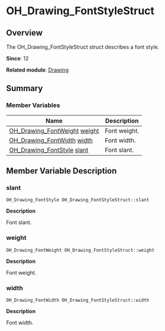 # OH_Drawing_FontStyleStruct


## Overview

The OH_Drawing_FontStyleStruct struct describes a font style.

**Since**: 12

**Related module**: [Drawing](_drawing.md)


## Summary


### Member Variables

| Name| Description| 
| -------- | -------- |
| [OH_Drawing_FontWeight](_drawing.md#oh_drawing_fontweight) [weight](#weight) | Font weight. | 
| [OH_Drawing_FontWidth](_drawing.md#oh_drawing_fontwidth) [width](#width) | Font width. | 
| [OH_Drawing_FontStyle](_drawing.md#oh_drawing_fontstyle) [slant](#slant) | Font slant. | 


## Member Variable Description


### slant

```
OH_Drawing_FontStyle OH_Drawing_FontStyleStruct::slant
```
**Description**

Font slant.


### weight

```
OH_Drawing_FontWeight OH_Drawing_FontStyleStruct::weight
```
**Description**

Font weight.


### width

```
OH_Drawing_FontWidth OH_Drawing_FontStyleStruct::width
```
**Description**

Font width.
